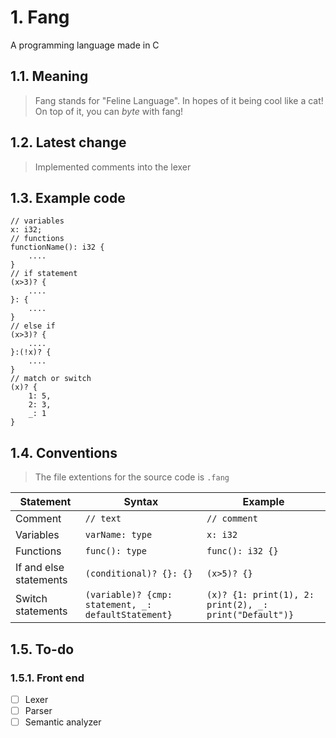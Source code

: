 # 1. Fang
A programming language made in C
## 1.1. Meaning
> Fang stands for "Feline Language". In hopes of it being cool like a cat!  
> On top of it, you can _byte_ with fang!
## 1.2. Latest change
> Implemented comments into the lexer
## 1.3. Example code
```
// variables
x: i32;
// functions
functionName(): i32 {
    ....
}
// if statement
(x>3)? {
    ....
}: {
    ....
}
// else if
(x>3)? {
    ....
}:(!x)? {
    ....
}
// match or switch
(x)? {
    1: 5,
    2: 3,
    _: 1
}
```
## 1.4. Conventions
> The file extentions for the source code is `.fang`

| Statement              | Syntax                                              | Example                                                |
| ---------------------- | --------------------------------------------------- | ------------------------------------------------------ |
| Comment                | `// text`                                           | `// comment`                                           |
| Variables              | `varName: type`                                     | `x: i32`                                               |
| Functions              | `func(): type`                                      | `func(): i32 {}`                                       |
| If and else statements | `(conditional)? {}: {}`                             | `(x>5)? {}`                                            |
| Switch statements      | `(variable)? {cmp: statement, _: defaultStatement}` | `(x)? {1: print(1), 2: print(2), _: print("Default")}` |
## 1.5. To-do
### 1.5.1. Front end
- [ ] Lexer
- [ ] Parser
- [ ] Semantic analyzer

